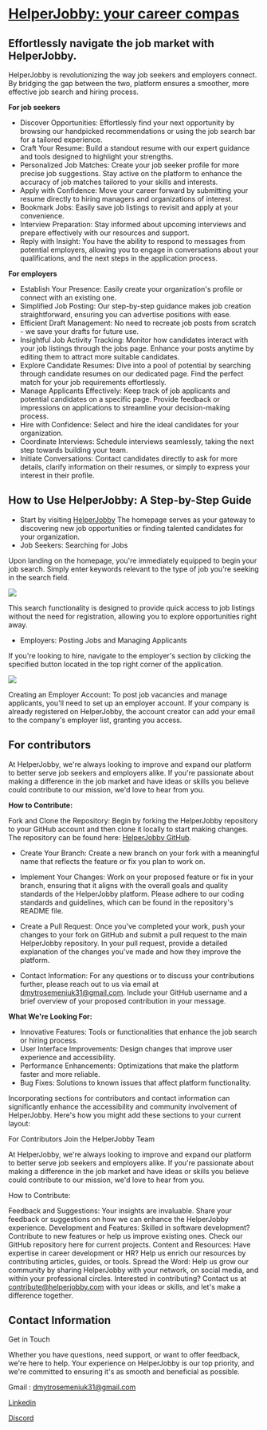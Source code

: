 # [HelperJobby: your career compas](https://helperjobby.azurewebsites.net/)
## Effortlessly navigate the job market with HelperJobby.

HelperJobby is revolutionizing the way job seekers and employers connect.
By bridging the gap between the two, platform ensures a smoother,
more effective job search and hiring process.

**For job seekers**

- Discover Opportunities: Effortlessly find your next opportunity by browsing our handpicked recommendations
or using the job search bar for a tailored experience.
- Craft Your Resume: Build a standout resume with our expert guidance
and tools designed to highlight your strengths.
- Personalized Job Matches: Create your job seeker profile for more precise job suggestions. 
Stay active on the platform to enhance the accuracy of job matches tailored to your skills and interests.
- Apply with Confidence: Move your career forward by submitting your resume directly
to hiring managers and organizations of interest.
- Bookmark Jobs: Easily save job listings to revisit and apply at your convenience.
- Interview Preparation: Stay informed about upcoming interviews and prepare effectively
with our resources and support.
- Reply with Insight: You have the ability to respond to messages from potential employers, allowing you to engage in conversations about your qualifications, and the next steps in the application process.

**For employers**

- Establish Your Presence: Easily create your organization's profile or connect with an existing one.
- Simplified Job Posting: Our step-by-step guidance makes job creation straightforward, ensuring you can advertise positions with ease.
- Efficient Draft Management: No need to recreate job posts from scratch - we save your drafts for future use.
- Insightful Job Activity Tracking: Monitor how candidates interact with your job listings through the jobs page. Enhance your posts anytime by editing them to attract more suitable candidates.
- Explore Candidate Resumes: Dive into a pool of potential by searching through candidate resumes on our dedicated page. Find the perfect match for your job requirements effortlessly.
- Manage Applicants Effectively: Keep track of job applicants and potential candidates on a specific page. Provide feedback or impressions on applications to streamline your decision-making process.
- Hire with Confidence: Select and hire the ideal candidates for your organization.
- Coordinate Interviews: Schedule interviews seamlessly, taking the next step towards building your team.
- Initiate Conversations: Contact candidates directly to ask for more details, clarify information on their resumes, or simply to express your interest in their profile.

## How to Use HelperJobby: A Step-by-Step Guide
- Start by visiting [HelperJobby](https://helperjobby.azurewebsites.net/) The homepage serves as your gateway to discovering new job opportunities or finding talented candidates for your organization.
- Job Seekers: Searching for Jobs

Upon landing on the homepage, you're immediately equipped to begin your job search. Simply enter keywords relevant to the type of job you're seeking in the search field.

![](https://cdn.discordapp.com/attachments/835840542994202675/1219824312383701034/image.png?ex=660cb4eb&is=65fa3feb&hm=7a8ee57070b23777e6dc32b5ce324aee5834ac198501688ac9f23de772222421&)

This search functionality is designed to provide quick access to job listings without the need for registration, allowing you to explore opportunities right away.
- Employers: Posting Jobs and Managing Applicants

If you're looking to hire, navigate to the employer's section by clicking the specified button located in the top right corner of the application.

![](https://cdn.discordapp.com/attachments/835840542994202675/1219825406215983184/image.png?ex=660cb5f0&is=65fa40f0&hm=6397ded96efd379b17e30391c2923460c9c33ca99ca2e4a66737b20779c30381&)

Creating an Employer Account: To post job vacancies and manage applicants, you'll need to set up an employer account. If your company is already registered on HelperJobby, the account creator can add your email to the company's employer list, granting you access.

## For contributors

At HelperJobby, we're always looking to improve and expand our platform to better serve job seekers and employers alike. If you're passionate about making a difference in the job market and have ideas or skills you believe could contribute to our mission, we'd love to hear from you.

**How to Contribute:**

Fork and Clone the Repository: Begin by forking the HelperJobby repository to your GitHub account and then clone it locally to start making changes. The repository can be found here: [HelperJobby GitHub](https://github.com/SemeniukDmytro/HelperJobby).

- Create Your Branch: Create a new branch on your fork with a meaningful name that reflects the feature or fix you plan to work on.

- Implement Your Changes: Work on your proposed feature or fix in your branch, ensuring that it aligns with the overall goals and quality standards of the HelperJobby platform. Please adhere to our coding standards and guidelines, which can be found in the repository's README file.

- Create a Pull Request: Once you've completed your work, push your changes to your fork on GitHub and submit a pull request to the main HelperJobby repository. In your pull request, provide a detailed explanation of the changes you've made and how they improve the platform.

- Contact Information: For any questions or to discuss your contributions further, please reach out to us via email at dmytrosemeniuk31@gmail.com. Include your GitHub username and a brief overview of your proposed contribution in your message.

**What We're Looking For:**

- Innovative Features: Tools or functionalities that enhance the job search or hiring process.
- User Interface Improvements: Design changes that improve user experience and accessibility.
- Performance Enhancements: Optimizations that make the platform faster and more reliable.
- Bug Fixes: Solutions to known issues that affect platform functionality.


Incorporating sections for contributors and contact information can significantly enhance the accessibility and community involvement of HelperJobby. Here's how you might add these sections to your current layout:

For Contributors
Join the HelperJobby Team

At HelperJobby, we're always looking to improve and expand our platform to better serve job seekers and employers alike. If you're passionate about making a difference in the job market and have ideas or skills you believe could contribute to our mission, we'd love to hear from you.

How to Contribute:

Feedback and Suggestions: Your insights are invaluable. Share your feedback or suggestions on how we can enhance the HelperJobby experience.
Development and Features: Skilled in software development? Contribute to new features or help us improve existing ones. Check our GitHub repository here for current projects.
Content and Resources: Have expertise in career development or HR? Help us enrich our resources by contributing articles, guides, or tools.
Spread the Word: Help us grow our community by sharing HelperJobby with your network, on social media, and within your professional circles.
Interested in contributing? Contact us at contribute@helperjobby.com with your ideas or skills, and let's make a difference together.

## Contact Information
Get in Touch

Whether you have questions, need support, or want to offer feedback, we're here to help. Your experience on HelperJobby is our top priority, and we're committed to ensuring it's as smooth and beneficial as possible. 

Gmail : dmytrosemeniuk31@gmail.com

[Linkedin](https://www.linkedin.com/in/dmytrosemeniuk/)

[Discord](https://discord.com/users/579013381072224307)
